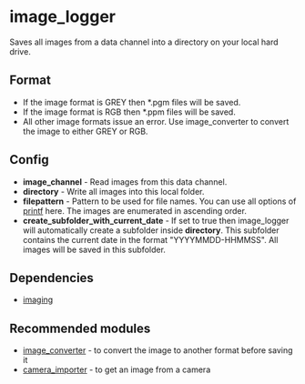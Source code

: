 # image_logger

Saves all images from a data channel into a directory on your local hard drive.

## Format
- If the image format is GREY then *.pgm files will be saved.
- If the image format is RGB then *.ppm files will be saved.
- All other image formats issue an error. Use image_converter to convert the image to either GREY or RGB.

## Config
- **image_channel** - Read images from this data channel.
- **directory** - Write all images into this local folder.
- **filepattern** - Pattern to be used for file names. You can use all options of [printf](http://www.cplusplus.com/reference/cstdio/printf/) here. The images are enumerated in ascending order.
- **create_subfolder_with_current_date** - If set to true then image_logger will automatically create a subfolder inside **directory**. This subfolder contains the current date in the format "YYYYMMDD-HHMMSS". All images will be saved in this subfolder.

## Dependencies
- [imaging](https://github.com/syxolk/imaging)

## Recommended modules
- [image_converter](https://github.com/syxolk/image_converter) - to convert the image to another format before saving it
- [camera_importer](https://github.com/Phibedy/camera) - to get an image from a camera
